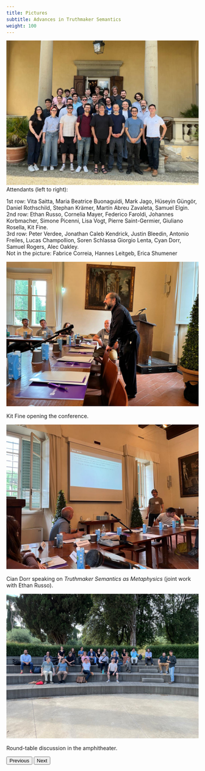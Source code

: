 ```yaml
---
title: Pictures
subtitle: Advances in Truthmaker Semantics
weight: 100
---
```


<div id="carouselExample" class="carousel slide">
  <div class="carousel-inner">
    <div class="carousel-item active">
        <img src="/img/aitms/group.jpeg" class="d-block w-100" alt="Group picture.">
        <figcaption class="figure-caption">
          Attendants (left to right):
        <p>
            1st row: Vita Saitta, Maria Beatrice
            Buonaguidi, Mark Jago, Hüseyin Güngör, Daniel Rothschild, Stephan
            Krämer, Martín Abreu Zavaleta, Samuel Elgin.<br>
            2nd row: Ethan Russo, Cornelia Mayer, Federico Faroldi, Johannes
            Korbmacher, Simone Picenni, Lisa Vogt, Pierre Saint-Germier,
            Giuliano Rosella, Kit Fine.<br>
            3rd row: Peter Verdee, Jonathan Caleb Kendrick, Justin Bleedin,
            Antonio Freiles, Lucas Champollion, Soren Schlassa Giorgio Lenta,
            Cyan Dorr, Samuel Rogers, Alec Oakley.<br>
            Not in the picture: Fabrice Correia, Hannes Leitgeb, Erica Shumener
        </p>
      </figcaption>
    </div>
    <div class="carousel-item">
      <img src="/img/aitms/2023/kit.jpeg" class="d-block w-100" alt="Kit ">
        <figcaption class="figure-caption">
        <p>
          Kit Fine opening the conference.
        </p>
      </figcaption>
    </div>
    <div class="carousel-item">
      <img src="/img/aitms/2023/cian.jpeg" class="d-block w-100" alt="Kit ">
        <figcaption class="figure-caption">
        <p>
          Cian Dorr speaking on <em>Truthmaker Semantics as Metaphysics</em> (joint work with Ethan Russo).
        </p>
      </figcaption>
    </div>
    <div class="carousel-item">
      <img src="/img/aitms/2023/amphitheater.jpeg" class="d-block w-100" alt="Kit ">
        <figcaption class="figure-caption">
        <p>
          Round-table discussion in the amphitheater.
        </p>
      </figcaption>
    </div>

  </div>
  <button class="carousel-control-prev" type="button" data-bs-target="#carouselExample" data-bs-slide="prev">
    <span class="carousel-control-prev-icon" aria-hidden="true"></span>
    <span class="visually-hidden">Previous</span>
  </button>
  <button class="carousel-control-next" type="button" data-bs-target="#carouselExample" data-bs-slide="next">
    <span class="carousel-control-next-icon" aria-hidden="true"></span>
    <span class="visually-hidden">Next</span>
  </button>
</div>
